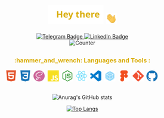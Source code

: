 <h1 align="center" style="color:#DAAE0C;">
  <img src="https://github.com/sergeiown/sergeiown/blob/main/img/hey_there.svg" alt="hey there" width="150px"/>
  <img src="https://github.com/sergeiown/sergeiown/blob/main/img/hey.gif" alt="hey" width="30px"/>
</h1>

<div id="badges" align="center">
    <a href="https://t.me/sergeiown" target="_blank">
        <img src="https://img.shields.io/badge/telegram-grey?style=for-the-badge&logo=telegram&logoColor=white" alt="Telegram Badge" height="30"/>
  </a>
  <a href="https://www.linkedin.com/in/sehii-myshko/" target="_blank">
    <img src="https://img.shields.io/badge/LinkedIn-blue?style=for-the-badge&logo=linkedin&logoColor=white" alt="LinkedIn Badge" height="30"/>
      </a>
  </div>
  
<div id="counter" align="center">
<img src="https://komarev.com/ghpvc/?username=sergeiown&style=flat-square&color=blue" alt="Counter" height="25"/>
</div>

##
<h3 align="center" style="color:#DAAE0C;">
  :hammer_and_wrench: Languages and Tools :
</h3>

<div align="center">
  <img src="https://github.com/sergeiown/sergeiown/blob/main/img/html5.svg" title="html5" alt="html5" width="30" height="30"/>&nbsp;
  <img src="https://github.com/sergeiown/sergeiown/blob/main/img/css3.svg" title="css3" alt="css3" width="30" height="30"/>&nbsp;
  <img src="https://github.com/sergeiown/sergeiown/blob/main/img/sass.svg" title="sass" alt="sass" width="30" height="30"/>&nbsp;
  <img src="https://github.com/sergeiown/sergeiown/blob/main/img/javascript.svg" title="javascript" alt="javascript" width="30" height="30"/>&nbsp;
  <img src="https://github.com/sergeiown/sergeiown/blob/main/img/node-dot-js.svg" title="nodejs" alt="nodejs" width="30" height="30"/>&nbsp;
  <img src="https://github.com/sergeiown/sergeiown/blob/main/img/react.svg" title="react" alt="react" width="30" height="30"/>&nbsp;
  <img src="https://github.com/sergeiown/sergeiown/blob/main/img/visualstudiocode.svg" title="visualstudiocode" alt="visualstudiocode" width="30" height="30"/>&nbsp;
  <img src="https://github.com/sergeiown/sergeiown/blob/main/img/webpack.svg" title="webpack" alt="webpack" width="30" height="30"/>&nbsp;
  <img src="https://github.com/sergeiown/sergeiown/blob/main/img/figma.svg" title="figma" alt="figma" width="30" height="30"/>&nbsp;
  <img src="https://github.com/sergeiown/sergeiown/blob/main/img/git.svg" title="git" alt="git" width="30" height="30"/>&nbsp;
  <img src="https://github.com/sergeiown/sergeiown/blob/main/img/github.svg" title="github" alt="github" width="30" height="30"/>&nbsp;
</div>

<br>

<div id="stats"  align="center">

![Anurag's GitHub stats](https://github-readme-stats.vercel.app/api?username=sergeiown&theme=cobalt2&show_icons=true&hide=contribs,issues&include_all_commits=true&custom_title=GitHub&nbsp;Stats&card_width=450)

[![Top Langs](https://github-readme-stats.vercel.app/api/top-langs/?username=sergeiown&langs_count=8&layout=compact&theme=cobalt2&card_width=400)](https://github.com/anuraghazra/github-readme-stats)

</div>
